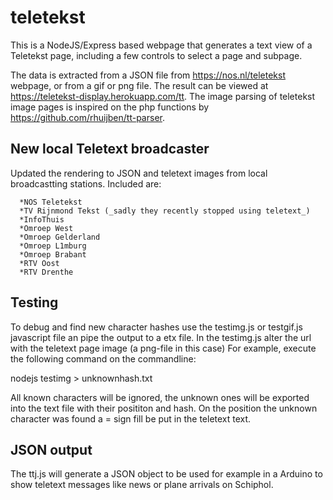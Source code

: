 # teletekst
 
This is a NodeJS/Express based webpage that generates a text view of a Teletekst page, including a few controls to select a page and subpage. 


The data is extracted from a JSON file from https://nos.nl/teletekst webpage, or from a gif or png file.
The result can be viewed at https://teletekst-display.herokuapp.com/tt. The image parsing of teletekst image pages is inspired on the php functions by https://github.com/rhuijben/tt-parser. 

## New local Teletext broadcaster
Updated the rendering to JSON and teletext images from local broadcastting stations.
Included are:

      *NOS Teletekst
      *TV Rijnmond Tekst (_sadly they recently stopped using teletext_)
      *InfoThuis
      *Omroep West
      *Omroep Gelderland
      *Omroep L1mburg
      *Omroep Brabant
      *RTV Oost
      *RTV Drenthe

## Testing
To debug and find new character hashes use the testimg.js or testgif.js javascript file an pipe the output to a etx file. 
In the testimg.js alter the url with the teletext page image (a png-file in this case)
For example, execute the following command on the commandline:

nodejs testimg > unknownhash.txt

All known characters will be ignored, the unknown ones will be exported into the text file with their posititon and hash. On the position the unknown character was found a = sign fill be put in the teletext text.

## JSON output
The ttj.js will generate a JSON object to be used for example in a Arduino to show teletext messages like news or plane arrivals on Schiphol.
